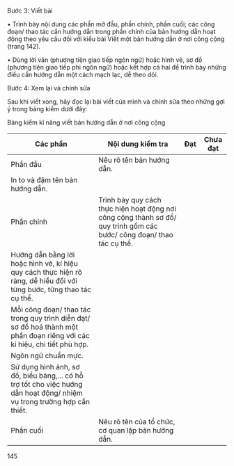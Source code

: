 Bước 3: Viết bài

• Trình bày nội dung các phần mở đầu, phần chính, phần cuối; các công đoạn/ thao tác cần hướng dẫn trong phần chính của bản hướng dẫn hoạt động theo yêu cầu đối với kiểu bài Viết một bản hướng dẫn ở nơi công cộng (trang 142).

• Dùng lời văn (phương tiện giao tiếp ngôn ngữ) hoặc hình vẽ, sơ đồ (phương tiện giao tiếp phi ngôn ngữ) hoặc kết hợp cả hai để trình bày những điều cần hướng dẫn một cách mạch lạc, dễ theo dõi.

Bước 4: Xem lại và chỉnh sửa

Sau khi viết xong, hãy đọc lại bài viết của mình và chỉnh sửa theo những gợi ý trong bảng kiểm dưới đây:

Bảng kiểm kĩ năng viết bản hướng dẫn ở nơi công cộng

Các phần | Nội dung kiểm tra | Đạt | Chưa đạt
--- | --- | --- | ---
Phần đầu | Nêu rõ tên bản hướng dẫn. | |
| In to và đậm tên bản hướng dẫn. | |
Phần chính | Trình bày quy cách thực hiện hoạt động nơi công cộng thành sơ đồ/ quy trình gồm các bước/ công đoạn/ thao tác cụ thể. | |
| Hướng dẫn bằng lời hoặc hình vẽ, kí hiệu quy cách thực hiện rõ ràng, dễ hiểu đối với từng bước, từng thao tác cụ thể. | |
| Mỗi công đoạn/ thao tác trong quy trình diễn đạt/ sơ đồ hoá thành một phần đoạn riêng với các kí hiệu, chi tiết phù hợp. | |
| Ngôn ngữ chuẩn mực. | |
| Sử dụng hình ảnh, sơ đồ, biểu bảng,... có hỗ trợ tốt cho việc hướng dẫn hoạt động/ nhiệm vụ trong trường hợp cần thiết. | |
Phần cuối | Nêu rõ tên của tổ chức, cơ quan lập bản hướng dẫn. | |

145
